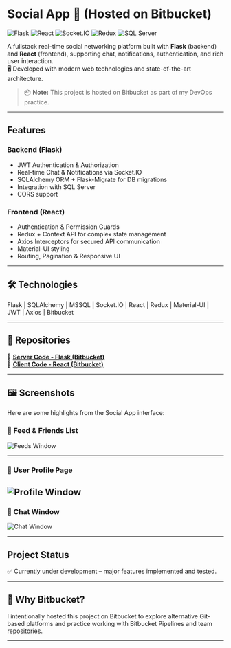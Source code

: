 # Social App 💬 (Hosted on Bitbucket)

![Flask](https://img.shields.io/badge/backend-Flask-blue)
![React](https://img.shields.io/badge/frontend-React-blue)
![Socket.IO](https://img.shields.io/badge/real--time-Socket.IO-purple)
![Redux](https://img.shields.io/badge/state-Redux-orange)
![SQL Server](https://img.shields.io/badge/database-MSSQL-CC2927?logo=microsoftsqlserver&logoColor=white)


A fullstack real-time social networking platform built with **Flask** (backend) and **React** (frontend), supporting chat, notifications, authentication, and rich user interaction.  
🖥️ Developed with modern web technologies and state-of-the-art architecture.

> 📦 **Note:** This project is hosted on Bitbucket as part of my DevOps practice.

---

##  Features

###  Backend (Flask)
- JWT Authentication & Authorization
- Real-time Chat & Notifications via Socket.IO
- SQLAlchemy ORM + Flask-Migrate for DB migrations
- Integration with SQL Server
- CORS support

###  Frontend (React)
- Authentication & Permission Guards
- Redux + Context API for complex state management
- Axios Interceptors for secured API communication
- Material-UI styling
- Routing, Pagination & Responsive UI

---

## 🛠️ Technologies
Flask | SQLAlchemy | MSSQL | Socket.IO | React | Redux | Material-UI | JWT | Axios | Bitbucket

---

## 📁 Repositories

🔹 **[Server Code - Flask (Bitbucket)](https://bitbucket.org/myfirstflaskapp/social-app-server)**  
🔹 **[Client Code - React (Bitbucket)](https://bitbucket.org/myfirstflaskapp/social-app-client)**

---

## 🖼️ Screenshots

Here are some highlights from the Social App interface:

### 📰 Feed & Friends List
![Feeds Window](https://github.com/user-attachments/assets/7ebd16bf-f7a3-4489-9dbf-6d33e9c44825)

---

### 👤 User Profile Page
![Profile Window](https://github.com/user-attachments/assets/afa19698-90c9-42c8-a1aa-ea90e42b6370)
---

### 💬 Chat Window
![Chat Window](https://github.com/user-attachments/assets/c5631231-c2c4-4969-a64e-a14ddf6e69e3)

---
##  Project Status
✅ Currently under development – major features implemented and tested.

---

## 📌 Why Bitbucket?
I intentionally hosted this project on Bitbucket to explore alternative Git-based platforms and practice working with Bitbucket Pipelines and team repositories.

---

